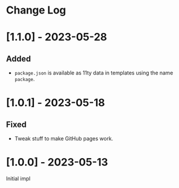 # Change Log

# [1.1.0] - 2023-05-28

## Added

- `package.json` is available as 11ty data in templates using the name `package`.

# [1.0.1] - 2023-05-18

## Fixed

- Tweak stuff to make GitHub pages work.

# [1.0.0] - 2023-05-13

Initial impl
